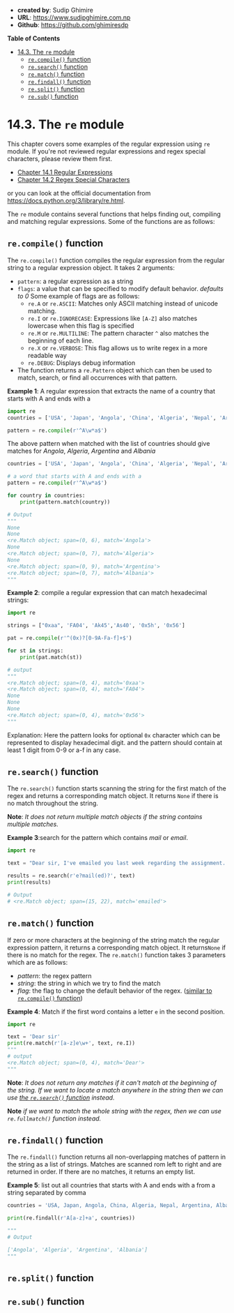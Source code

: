 - **created by**: Sudip Ghimire
- **URL**: https://www.sudipghimire.com.np
- **Github**: https://github.com/ghimiresdp

**Table of Contents**
- [14.3. The `re` module](#143-the-re-module)
  - [`re.compile()` function](#recompile-function)
  - [`re.search()` function](#research-function)
  - [`re.match()` function](#rematch-function)
  - [`re.findall()` function](#refindall-function)
  - [`re.split()` function](#resplit-function)
  - [`re.sub()` function](#resub-function)

# 14.3. The `re` module

This chapter covers some examples of the regular expression using `re` module. If you're not reviewed
regular expressions and regex special characters, please review them first.

- [Chapter 14.1 Regular Expressions](chapter%2014.1%20regular%20expressions.md)
- [Chapter 14.2 Regex Special Characters](chapter%2014.2%20regex%20special%20characters.md)

or you can look at the official documentation from https://docs.python.org/3/library/re.html.


The `re` module contains several functions that helps finding out, compiling and matching regular expressions. Some of the functions are as follows:

## `re.compile()` function

The `re.compile()` function compiles the regular expression from the regular string to a regular expression object. It takes 2 arguments:
- `pattern`: a regular expression as a string
- `flags`: a value that can be specified to modify default behavior. _defaults to 0_
  Some example of flags are as follows:
    - `re.A` or `re.ASCII`: Matches only ASCII matching instead of unicode matching.
    - `re.I` or `re.IGNORECASE`: Expressions like `[A-Z]` also matches lowercase when this flag is specified
    - `re.M` or `re.MULTILINE`: The pattern character `^` also matches the beginning of each line.
    - `re.X` or `re.VERBOSE`: This flag allows us to write regex in a more readable way
    - `re.DEBUG`: Displays debug information
- The function returns a `re.Pattern` object which can then be used to match, search, or find all occurrences with that pattern.

**Example 1**: A regular expression that extracts the name of a country that starts with A and ends with a
```python
import re
countries = ['USA', 'Japan', 'Angola', 'China', 'Algeria', 'Nepal', 'Argentina', 'Albania']

pattern = re.compile(r'^A\w*a$')

```
The above pattern when matched with the list of countries should give matches for _Angola_, _Algeria_, _Argentina_ and _Albania_

```python
countries = ['USA', 'Japan', 'Angola', 'China', 'Algeria', 'Nepal', 'Argentina', 'Albania']

# a word that starts with A and ends with a
pattern = re.compile(r'^A\w*a$')

for country in countries:
    print(pattern.match(country))

# Output
"""
None
None
<re.Match object; span=(0, 6), match='Angola'>
None
<re.Match object; span=(0, 7), match='Algeria'>
None
<re.Match object; span=(0, 9), match='Argentina'>
<re.Match object; span=(0, 7), match='Albania'>
"""
```

**Example 2**: compile a regular expression that can match hexadecimal strings:
```py
import re

strings = ["0xaa", 'FA04', 'Ak45','As40', '0x5h', '0x56']

pat = re.compile(r'^(0x)?[0-9A-Fa-f]+$')

for st in strings:
    print(pat.match(st))

# output
"""
<re.Match object; span=(0, 4), match='0xaa'>
<re.Match object; span=(0, 4), match='FA04'>
None
None
None
<re.Match object; span=(0, 4), match='0x56'>
"""
```
Explanation: Here the pattern looks for optional `0x` character which can be represented to display hexadecimal digit. and the pattern should contain at least 1 digit from 0-9 or a-f in any case.

## `re.search()` function

The `re.search()` function starts scanning the string for the first match of the regex and returns a corresponding match object.
It returns `None` if there is no match throughout the string.

**Note**: _It does not return multiple match objects if the string contains multiple matches._

**Example 3**:search for the pattern which contains _mail_ or _email_.

```py
import re

text = "Dear sir, I've emailed you last week regarding the assignment. I've also sent you another mail specifying the next assignment."

results = re.search(r'e?mail(ed)?', text)
print(results)

# Output
# <re.Match object; span=(15, 22), match='emailed'>

```

## `re.match()` function
If zero or more characters at the beginning of the string match the regular expression pattern, it returns a corresponding match object.
It returns`None` if there is no match for the regex. The `re.match()` function takes 3 parameters which are as follows:

- _pattern_: the regex pattern
- _string_: the string in which we try to find the match
- _flag_: the flag to change the default behavior of the regex. ([similar to `re.compile()` function](#recompile-function))

**Example 4**: Match if the first word contains a letter `e` in the second position.
```py
import re

text = 'Dear sir'
print(re.match(r'[a-z]e\w+', text, re.I))
"""
# output
<re.Match object; span=(0, 4), match='Dear'>
"""
```

**Note**: _It does not return any matches if it can't match at the beginning of the string. If we want to locate a match anywhere in the string then we can use [the `re.search()` function](#research-function) instead._

**Note** _if we want to match the whole string with the regex, then we can use `re.fullmatch()` function instead._

## `re.findall()` function
The `re.findall()` function returns all non-overlapping matches of pattern in the string as a list of strings. Matches are scanned rom left to right and are returned in order. If there are no matches, it returns an empty list.

**Example 5**: list out all countries that starts with A and ends with a from a string separated by comma
```py
countries = 'USA, Japan, Angola, China, Algeria, Nepal, Argentina, Albania'

print(re.findall(r'A[a-z]+a', countries))

"""
# Output

['Angola', 'Algeria', 'Argentina', 'Albania']
"""
```

## `re.split()` function

## `re.sub()` function
